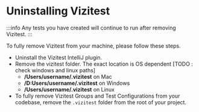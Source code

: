 # Uninstalling Vizitest
:::info 
Any tests you have created will continue to run after removing Vizitest. 
:::

To fully remove Vizitest from your machine, please follow these steps.

- Uninstall the Vizitest IntelliJ plugin.
- Remove the vizitest folder. The exact location is OS dependent [TODO : check windows and linux paths]
  - **/Users/username/.vizitest** on Mac
  - **/D:Users/username/.vizitest** on Windows
  - **/Users/username/.vizitest** on Linux
- To fully remove Vizitest Groups and Test Configurations from your codebase, remove the ```.vizitest``` folder from the root of your project.

